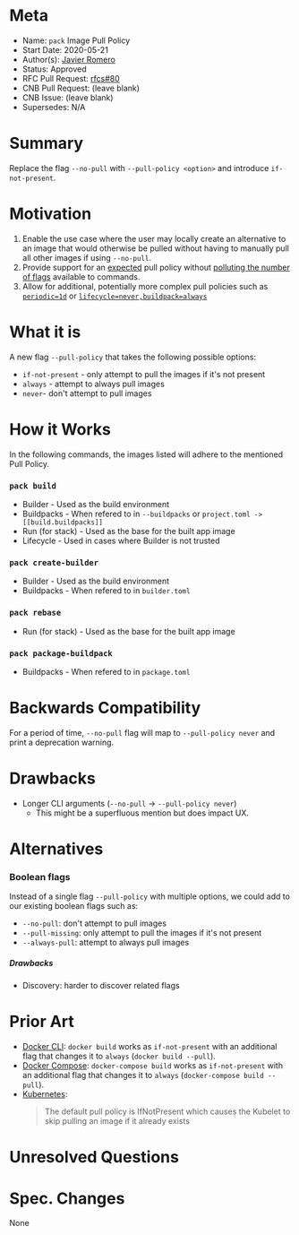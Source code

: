 # Meta
[meta]: #meta
- Name: `pack` Image Pull Policy
- Start Date: 2020-05-21
- Author(s): [Javier Romero](https://github.com/jromero)
- Status: Approved
- RFC Pull Request: [rfcs#80](https://github.com/buildpacks/rfcs/pull/80)
- CNB Pull Request: (leave blank)
- CNB Issue: (leave blank)
- Supersedes: N/A

# Summary
[summary]: #summary

Replace the flag `--no-pull` with `--pull-policy <option>` and introduce `if-not-present`.

# Motivation
[motivation]: #motivation

1. Enable the use case where the user may locally create an alternative to an image that would otherwise be pulled without having to manually pull all other images if using `--no-pull`.
1. Provide support for an [expected](#prior-art) pull policy without [polluting the number of flags](#alternatives) available to commands.
1. Allow for additional, potentially more complex pull policies such as [`periodic=1d`](https://github.com/buildpacks/rfcs/pull/80#issuecomment-644120544) or [`lifecycle=never,buildpack=always`](https://github.com/buildpacks/rfcs/pull/80#discussion_r434711922)

# What it is
[what-it-is]: #what-it-is

A new flag `--pull-policy` that takes the following possible options:

- `if-not-present` - only attempt to pull the images if it's not present
- `always` - attempt to always pull images
- `never`- don't attempt to pull images

# How it Works
[how-it-works]: #how-it-works

In the following commands, the images listed will adhere to the mentioned Pull Policy.

### `pack build`

- Builder - Used as the build environment
- Buildpacks - When refered to in `--buildpacks` or `project.toml -> [[build.buildpacks]]`
- Run (for stack) - Used as the base for the built app image
- Lifecycle - Used in cases where Builder is not trusted

### `pack create-builder`
- Builder - Used as the build environment
- Buildpacks - When refered to in `builder.toml`

### `pack rebase`
- Run (for stack) - Used as the base for the built app image

### `pack package-buildpack`
- Buildpacks - When refered to in `package.toml`
# Backwards Compatibility

For a period of time, `--no-pull` flag will map to `--pull-policy never` and print a deprecation warning.
# Drawbacks
[drawbacks]: #drawbacks

- Longer CLI arguments (`--no-pull` -> `--pull-policy never`)
    - This might be a superfluous mention but does impact UX.

# Alternatives
[alternatives]: #alternatives

### Boolean flags

Instead of a single flag `--pull-policy` with multiple options, we could add to our existing boolean flags such as:

- `--no-pull`: don't attempt to pull images
- `--pull-missing`: only attempt to pull the images if it's not present
- `--always-pull`: attempt to always pull images

##### Drawbacks

- Discovery: harder to discover related flags

# Prior Art
[prior-art]: #prior-art

- [Docker CLI](https://docs.docker.com/engine/reference/commandline/build/): `docker build` works as `if-not-present` with an additional flag that changes it to `always` (`docker build --pull`).
- [Docker Compose](https://docs.docker.com/compose/reference/build/): `docker-compose build` works as `if-not-present` with an additional flag that changes it to `always` (`docker-compose build --pull`).
- [Kubernetes](https://kubernetes.io/docs/concepts/containers/images/#updating-images):
    > The default pull policy is IfNotPresent which causes the Kubelet to skip pulling an image if it already exists

# Unresolved Questions
[unresolved-questions]: #unresolved-questions


# Spec. Changes
[spec-changes]: #spec-changes

None

